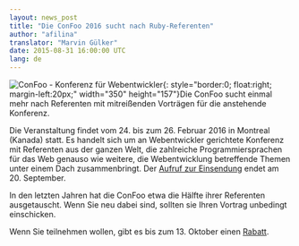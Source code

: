 ```yaml
---
layout: news_post
title: "Die ConFoo 2016 sucht nach Ruby-Referenten"
author: "afilina"
translator: "Marvin Gülker"
date: 2015-08-31 16:00:00 UTC
lang: de
---
```


![ConFoo - Konferenz für Webentwickler](https://confoo.ca/images/content/confoo-master.jpg){: style="border:0; float:right; margin-left:20px;" width="350" height="157"}Die ConFoo sucht einmal mehr nach Referenten mit mitreißenden Vorträgen für die anstehende Konferenz.

Die Veranstaltung findet vom 24. bis zum 26. Februar 2016 in Montreal
(Kanada) statt. Es handelt sich um an Webentwickler gerichtete
Konferenz mit Referenten aus der ganzen Welt, die zahlreiche
Programmiersprachen für das Web genauso wie weitere, die
Webentwicklung betreffende Themen unter einem Dach zusammenbringt. Der
[Aufruf zur Einsendung][1] endet am 20. September.

In den letzten Jahren hat die ConFoo etwa die Hälfte ihrer Referenten
ausgetauscht. Wenn Sie neu dabei sind, sollten sie Ihren Vortrag
unbedingt einschicken.

Wenn Sie teilnehmen wollen, gibt es bis zum 13. Oktober einen
[Rabatt][2].

[1]: https://confoo.ca/en/call-for-papers
[2]: https://confoo.ca/en/register

